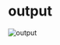 # output 
![output](https://github.com/topnotch07/Ltts_mini_project/blob/3c94a5c5f3b68f3966283bccbce84648f87c6686/6_Images%20and%20videos/output.jpg)

